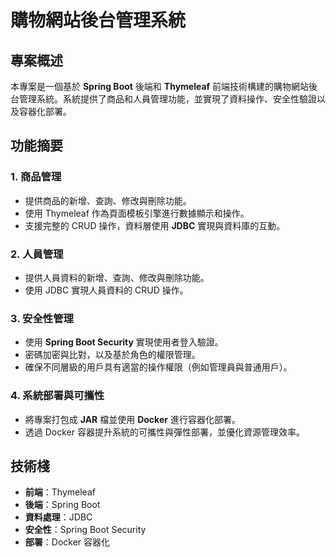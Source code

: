 # 購物網站後台管理系統

## 專案概述
本專案是一個基於 **Spring Boot** 後端和 **Thymeleaf** 前端技術構建的購物網站後台管理系統。系統提供了商品和人員管理功能，並實現了資料操作、安全性驗證以及容器化部署。

## 功能摘要

### 1. 商品管理
- 提供商品的新增、查詢、修改與刪除功能。
- 使用 Thymeleaf 作為頁面模板引擎進行數據顯示和操作。
- 支援完整的 CRUD 操作，資料層使用 **JDBC** 實現與資料庫的互動。

### 2. 人員管理
- 提供人員資料的新增、查詢、修改與刪除功能。
- 使用 JDBC 實現人員資料的 CRUD 操作。

### 3. 安全性管理
- 使用 **Spring Boot Security** 實現使用者登入驗證。
- 密碼加密與比對，以及基於角色的權限管理。
- 確保不同層級的用戶具有適當的操作權限（例如管理員與普通用戶）。

### 4. 系統部署與可攜性
- 將專案打包成 **JAR** 檔並使用 **Docker** 進行容器化部署。
- 透過 Docker 容器提升系統的可攜性與彈性部署，並優化資源管理效率。

## 技術棧

- **前端**：Thymeleaf
- **後端**：Spring Boot
- **資料處理**：JDBC
- **安全性**：Spring Boot Security
- **部署**：Docker 容器化
